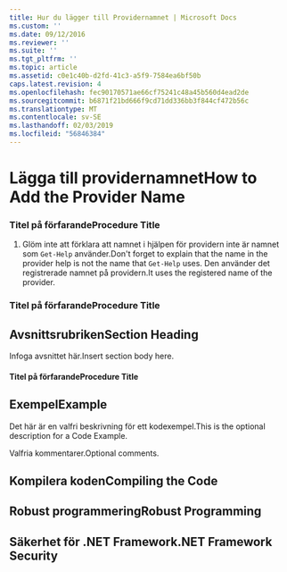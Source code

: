 ```yaml
---
title: Hur du lägger till Providernamnet | Microsoft Docs
ms.custom: ''
ms.date: 09/12/2016
ms.reviewer: ''
ms.suite: ''
ms.tgt_pltfrm: ''
ms.topic: article
ms.assetid: c0e1c40b-d2fd-41c3-a5f9-7584ea6bf50b
caps.latest.revision: 4
ms.openlocfilehash: fec90170571ae66cf75241c48a45b560d4ead2de
ms.sourcegitcommit: b6871f21bd666f9cd71dd336bb3f844cf472b56c
ms.translationtype: MT
ms.contentlocale: sv-SE
ms.lasthandoff: 02/03/2019
ms.locfileid: "56846384"
---
```

# <a name="how-to-add-the-provider-name"></a><span data-ttu-id="394c7-102">Lägga till providernamnet</span><span class="sxs-lookup"><span data-stu-id="394c7-102">How to Add the Provider Name</span></span>

### <a name="procedure-title"></a><span data-ttu-id="394c7-103">Titel på förfarande</span><span class="sxs-lookup"><span data-stu-id="394c7-103">Procedure Title</span></span>

1. <span data-ttu-id="394c7-104">Glöm inte att förklara att namnet i hjälpen för providern inte är namnet som `Get-Help` använder.</span><span class="sxs-lookup"><span data-stu-id="394c7-104">Don't forget to explain that the name in the provider help is not the name that `Get-Help` uses.</span></span> <span data-ttu-id="394c7-105">Den använder det registrerade namnet på providern.</span><span class="sxs-lookup"><span data-stu-id="394c7-105">It uses the registered name of the provider.</span></span>

### <a name="procedure-title"></a><span data-ttu-id="394c7-106">Titel på förfarande</span><span class="sxs-lookup"><span data-stu-id="394c7-106">Procedure Title</span></span>

## <a name="section-heading"></a><span data-ttu-id="394c7-107">Avsnittsrubriken</span><span class="sxs-lookup"><span data-stu-id="394c7-107">Section Heading</span></span>

 <span data-ttu-id="394c7-108">Infoga avsnittet här.</span><span class="sxs-lookup"><span data-stu-id="394c7-108">Insert section body here.</span></span>

#### <a name="procedure-title"></a><span data-ttu-id="394c7-109">Titel på förfarande</span><span class="sxs-lookup"><span data-stu-id="394c7-109">Procedure Title</span></span>

## <a name="example"></a><span data-ttu-id="394c7-110">Exempel</span><span class="sxs-lookup"><span data-stu-id="394c7-110">Example</span></span>

 <span data-ttu-id="394c7-111">Det här är en valfri beskrivning för ett kodexempel.</span><span class="sxs-lookup"><span data-stu-id="394c7-111">This is the optional description for a Code Example.</span></span>

<!-- TODO!!!: review snippet reference  [!CODE [Microsoft.Win32.RegistryKey#4](Microsoft.Win32.RegistryKey#4)]  -->

 <span data-ttu-id="394c7-112">Valfria kommentarer.</span><span class="sxs-lookup"><span data-stu-id="394c7-112">Optional comments.</span></span>

## <a name="compiling-the-code"></a><span data-ttu-id="394c7-113">Kompilera koden</span><span class="sxs-lookup"><span data-stu-id="394c7-113">Compiling the Code</span></span>

## <a name="robust-programming"></a><span data-ttu-id="394c7-114">Robust programmering</span><span class="sxs-lookup"><span data-stu-id="394c7-114">Robust Programming</span></span>

## <a name="net-framework-security"></a><span data-ttu-id="394c7-115">Säkerhet för .NET Framework</span><span class="sxs-lookup"><span data-stu-id="394c7-115">.NET Framework Security</span></span>